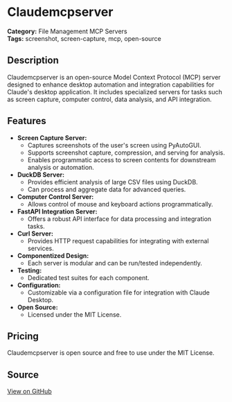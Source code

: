# Claudemcpserver

**Category:** File Management MCP Servers  
**Tags:** screenshot, screen-capture, mcp, open-source

## Description
Claudemcpserver is an open-source Model Context Protocol (MCP) server designed to enhance desktop automation and integration capabilities for Claude's desktop application. It includes specialized servers for tasks such as screen capture, computer control, data analysis, and API integration.

## Features
- **Screen Capture Server:**
  - Captures screenshots of the user's screen using PyAutoGUI.
  - Supports screenshot capture, compression, and serving for analysis.
  - Enables programmatic access to screen contents for downstream analysis or automation.
- **DuckDB Server:**
  - Provides efficient analysis of large CSV files using DuckDB.
  - Can process and aggregate data for advanced queries.
- **Computer Control Server:**
  - Allows control of mouse and keyboard actions programmatically.
- **FastAPI Integration Server:**
  - Offers a robust API interface for data processing and integration tasks.
- **Curl Server:**
  - Provides HTTP request capabilities for integrating with external services.
- **Componentized Design:**
  - Each server is modular and can be run/tested independently.
- **Testing:**
  - Dedicated test suites for each component.
- **Configuration:**
  - Customizable via a configuration file for integration with Claude Desktop.
- **Open Source:**
  - Licensed under the MIT License.

## Pricing
Claudemcpserver is open source and free to use under the MIT License.

## Source
[View on GitHub](https://github.com/syedazharmbnr1/claudemcpserver)